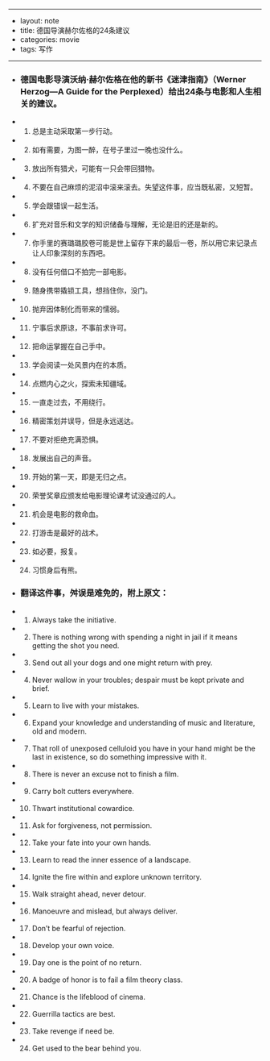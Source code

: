 - ---
- layout: note
- title: 德国导演赫尔佐格的24条建议
- categories: movie
- tags: 写作
- ---
- ### 德国电影导演沃纳·赫尔佐格在他的新书《迷津指南》（Werner Herzog—A Guide for the Perplexed）给出24条与电影和人生相关的建议。
- 1. 总是主动采取第一步行动。
- 2. 如有需要，为图一醉，在号子里过一晚也没什么。
- 3. 放出所有猎犬，可能有一只会带回猎物。
- 4. 不要在自己麻烦的泥沼中滚来滚去。失望这件事，应当既私密，又短暂。
- 5. 学会跟错误一起生活。
- 6. 扩充对音乐和文学的知识储备与理解，无论是旧的还是新的。
- 7. 你手里的赛璐璐胶卷可能是世上留存下来的最后一卷，所以用它来记录点让人印象深刻的东西吧。
- 8. 没有任何借口不拍完一部电影。
- 9. 随身携带撬锁工具，想挡住你，没门。
- 10. 抛弃因体制化而带来的懦弱。
- 11. 宁事后求原谅，不事前求许可。
- 12. 把命运掌握在自己手中。
- 13. 学会阅读一处风景内在的本质。
- 14. 点燃内心之火，探索未知疆域。
- 15. 一直走过去，不用绕行。
- 16. 精密策划并误导，但是永远送达。
- 17. 不要对拒绝充满恐惧。
- 18. 发展出自己的声音。
- 19. 开始的第一天，即是无归之点。
- 20. 荣誉奖章应颁发给电影理论课考试没通过的人。
- 21. 机会是电影的救命血。
- 22. 打游击是最好的战术。
- 23. 如必要，报复。
- 24. 习惯身后有熊。
- ### 翻译这件事，舛误是难免的，附上原文：
- 1. Always take the initiative.
- 2. There is nothing wrong with spending a night in jail if it means getting the shot you need.
- 3. Send out all your dogs and one might return with prey.
- 4. Never wallow in your troubles; despair must be kept private and brief.
- 5. Learn to live with your mistakes.
- 6. Expand your knowledge and understanding of music and literature, old and modern.
- 7. That roll of unexposed celluloid you have in your hand might be the last in existence, so do something impressive with it.
- 8. There is never an excuse not to finish a film.
- 9. Carry bolt cutters everywhere.
- 10. Thwart institutional cowardice.
- 11. Ask for forgiveness, not permission.
- 12. Take your fate into your own hands.
- 13. Learn to read the inner essence of a landscape.
- 14. Ignite the fire within and explore unknown territory.
- 15. Walk straight ahead, never detour.
- 16. Manoeuvre and mislead, but always deliver.
- 17. Don’t be fearful of rejection.
- 18. Develop your own voice.
- 19. Day one is the point of no return.
- 20. A badge of honor is to fail a film theory class.
- 21. Chance is the lifeblood of cinema.
- 22. Guerrilla tactics are best.
- 23. Take revenge if need be.
- 24. Get used to the bear behind you.
